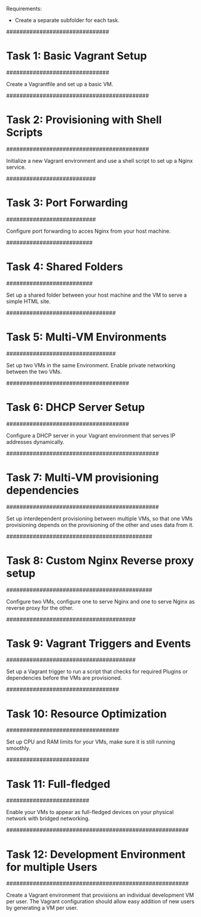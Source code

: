 Requirements:
- Create a separate subfolder for each task.


###############################
# Task 1: Basic Vagrant Setup #
###############################

Create a Vagrantfile and set up a basic VM. 

###########################################
# Task 2: Provisioning with Shell Scripts #
###########################################

Initialize a new Vagrant environment and use a shell script to set up a Nginx 
service.

###########################
# Task 3: Port Forwarding #
###########################

Configure port forwarding to acces Nginx from your host machine. 

##########################
# Task 4: Shared Folders #
##########################

Set up a shared folder between your host machine and the VM to serve a simple 
HTML site. 

#################################
# Task 5: Multi-VM Environments #
#################################

Set up two VMs in the same Environment. Enable private networking between the two VMs.

#####################################
# Task 6: DHCP Server Setup         #
#####################################

Configure a DHCP server in your Vagrant environment that serves IP addresses 
dynamically. 

##############################################
# Task 7: Multi-VM provisioning dependencies #
##############################################

Set up interdependent provisioning between multiple VMs, so that one VMs 
provisioning depends on the provisioning of the other and uses data from it. 

############################################
# Task 8: Custom Nginx Reverse proxy setup #
############################################

Configure two VMs, configure one to serve Nginx and one to serve Nginx as 
reverse proxy for the other.

#######################################
# Task 9: Vagrant Triggers and Events #
#######################################

Set up a Vagrant trigger to run a script that checks for required Plugins or 
dependencies before the VMs are provisioned. 

##################################
# Task 10: Resource Optimization #
##################################

Set up CPU and RAM limits for your VMs, make sure it is still running smoothly.

#########################
# Task 11: Full-fledged #
#########################

Enable your VMs to appear as full-fledged devices on your physical network with
bridged networking. 

#######################################################
# Task 12: Development Environment for multiple Users #
#######################################################

Create a Vagrant environment that provisions an individual development VM per user.
The Vagrant configuration should allow easy addition of new users by generating a 
VM per user.